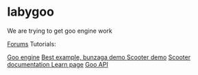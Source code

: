 labygoo
=======

We are trying to get goo engine work

[Forums](http://www.gootechnologies.com/community)
Tutorials:

[Goo engine](http://www.gootechnologies.com/learn/engine/tutorials/hello-world/)
[Best example, bunzaga demo ](https://github.com/Goobuzz/Bubble-Pop)
[Scooter demo](https://github.com/Goobuzz/Scooter)
[Scooter documentation ](https://docs.google.com/document/d/1Av13cfGr9yMB7Z0vSdLUvYbRY7iC1WBqeOmZJEvLmrg/edit#heading=h.185ryfyyg97m)
[Learn page](http://www.gootechnologies.com/learn/)
[Goo API](http://www.gootechnologies.com/learn/engine/api/)
